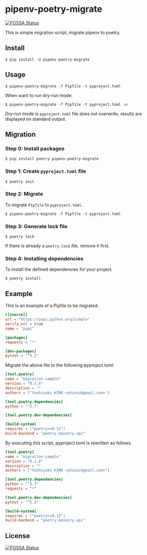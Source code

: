 # pipenv-poetry-migrate
[![FOSSA Status](https://app.fossa.com/api/projects/git%2Bgithub.com%2Fyhino%2Fpipenv-poetry-migrate.svg?type=shield)](https://app.fossa.com/projects/git%2Bgithub.com%2Fyhino%2Fpipenv-poetry-migrate?ref=badge_shield)


This is simple migration script, migrate pipenv to poetry.

## Install

    $ pip install -U pipenv-poetry-migrate

## Usage

    $ pipenv-poetry-migrate -f Pipfile -t pyproject.toml

When want to run dry-run mode:

    $ pipenv-poetry-migrate -f Pipfile -t pyproject.toml -n

Dry-run mode is `pyproject.toml` file does not overwrite, results are displayed on standard output.

## Migration

### Step 0: Install packages

    $ pip install poetry pipenv-poetry-migrate

### Step 1: Create `pyproject.toml` file

    $ poetry init

### Step 2: Migrate

To migrate `Pipfile` to `pyproject.toml`.

    $ pipenv-poetry-migrate -f Pipfile -t pyproject.toml
    
### Step 3: Generate lock file

    $ poetry lock

If there is already a `poetry.lock` file, remove it first.

### Step 4: Installing dependencies

To install the defined dependencies for your project.

    $ poetry install

## Example

This is an example of a Pipfile to be migrated.

```toml
[[source]]
url = "https://pypi.python.org/simple"
verify_ssl = true
name = "pypi"

[packages]
requests = "*"

[dev-packages]
pytest = "^5.2"
```

Migrate the above file to the following pyproject.toml.

```toml
[tool.poetry]
name = "migration-sample"
version = "0.1.0"
description = ""
authors = ["Yoshiyuki HINO <yhinoz@gmail.com>"]

[tool.poetry.dependencies]
python = "^3.7"

[tool.poetry.dev-dependencies]

[build-system]
requires = ["poetry>=0.12"]
build-backend = "poetry.masonry.api"
```

By executing this script, pyproject.toml is rewritten as follows.

```toml
[tool.poetry]
name = "migration-sample"
version = "0.1.0"
description = ""
authors = ["Yoshiyuki HINO <yhinoz@gmail.com>"]

[tool.poetry.dependencies]
python = "^3.7"
requests = "*"

[tool.poetry.dev-dependencies]
pytest = "^5.2"

[build-system]
requires = ["poetry>=0.12"]
build-backend = "poetry.masonry.api"
```


## License
[![FOSSA Status](https://app.fossa.com/api/projects/git%2Bgithub.com%2Fyhino%2Fpipenv-poetry-migrate.svg?type=large)](https://app.fossa.com/projects/git%2Bgithub.com%2Fyhino%2Fpipenv-poetry-migrate?ref=badge_large)